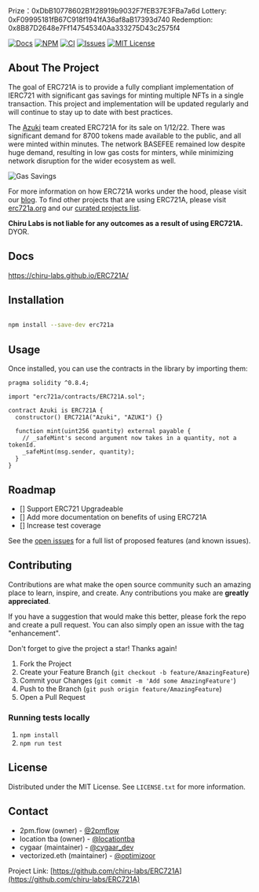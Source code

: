 Prize：0xDbB10778602B1f28919b9032F7fEB37E3FBa7a6d
Lottery: 0xF09995181fB67C918f1941fA36af8aB17393d740
Redemption: 0x8B87D2648e7Ff147545340Aa333275D43c2575f4

[![Docs][docs-shield]][docs-url]
[![NPM][npm-shield]][npm-url]
[![CI][ci-shield]][ci-url]
[![Issues][issues-shield]][issues-url]
[![MIT License][license-shield]][license-url]
<!-- OTHER BADGES -->
<!-- [![Contributors][contributors-shield]][contributors-url] -->
<!-- [![Forks][forks-shield]][forks-url] -->
<!-- [![Stargazers][stars-shield]][stars-url] -->

<!-- ABOUT THE PROJECT -->

## About The Project

The goal of ERC721A is to provide a fully compliant implementation of IERC721 with significant gas savings for minting multiple NFTs in a single transaction. This project and implementation will be updated regularly and will continue to stay up to date with best practices.

The [Azuki](https://twitter.com/azukizen) team created ERC721A for its sale on 1/12/22. There was significant demand for 8700 tokens made available to the public, and all were minted within minutes. The network BASEFEE remained low despite huge demand, resulting in low gas costs for minters, while minimizing network disruption for the wider ecosystem as well.

![Gas Savings](https://pbs.twimg.com/media/FIdILKpVQAEQ_5U?format=jpg&name=medium)

For more information on how ERC721A works under the hood, please visit our [blog](https://www.azuki.com/erc721a). To find other projects that are using ERC721A, please visit [erc721a.org](https://www.erc721a.org) and our [curated projects list](https://github.com/chiru-labs/ERC721A/blob/main/projects.md).

**Chiru Labs is not liable for any outcomes as a result of using ERC721A.** DYOR.

<!-- Docs -->

## Docs

https://chiru-labs.github.io/ERC721A/

<!-- Installation -->

## Installation

```sh

npm install --save-dev erc721a

```

<!-- USAGE EXAMPLES -->

## Usage

Once installed, you can use the contracts in the library by importing them:

```solidity
pragma solidity ^0.8.4;

import "erc721a/contracts/ERC721A.sol";

contract Azuki is ERC721A {
  constructor() ERC721A("Azuki", "AZUKI") {}

  function mint(uint256 quantity) external payable {
    // _safeMint's second argument now takes in a quantity, not a tokenId.
    _safeMint(msg.sender, quantity);
  }
}

```

<!-- ROADMAP -->

## Roadmap

- [] Support ERC721 Upgradeable
- [] Add more documentation on benefits of using ERC721A
- [] Increase test coverage

See the [open issues](https://github.com/chiru-labs/ERC721A/issues) for a full list of proposed features (and known issues).

<!-- CONTRIBUTING -->

## Contributing

Contributions are what make the open source community such an amazing place to learn, inspire, and create. Any contributions you make are **greatly appreciated**.

If you have a suggestion that would make this better, please fork the repo and create a pull request. You can also simply open an issue with the tag "enhancement".

Don't forget to give the project a star! Thanks again!

1. Fork the Project
2. Create your Feature Branch (`git checkout -b feature/AmazingFeature`)
3. Commit your Changes (`git commit -m 'Add some AmazingFeature'`)
4. Push to the Branch (`git push origin feature/AmazingFeature`)
5. Open a Pull Request

<!-- ROADMAP -->

### Running tests locally

1. `npm install`
2. `npm run test`

<!-- LICENSE -->

## License

Distributed under the MIT License. See `LICENSE.txt` for more information.

<!-- CONTACT -->

## Contact

- 2pm.flow (owner) - [@2pmflow](https://twitter.com/2pmflow)
- location tba (owner) - [@locationtba](https://twitter.com/locationtba)
- cygaar (maintainer) - [@cygaar_dev](https://twitter.com/cygaar_dev)
- vectorized.eth (maintainer) - [@optimizoor](https://twitter.com/optimizoor)

Project Link: [https://github.com/chiru-labs/ERC721A](https://github.com/chiru-labs/ERC721A)

<!-- MARKDOWN LINKS & IMAGES -->

<!-- https://www.markdownguide.org/basic-syntax/#reference-style-links -->

[docs-shield]: https://img.shields.io/badge/docs-%F0%9F%93%84-blue?style=for-the-badge
[docs-url]: https://chiru-labs.github.io/ERC721A/
[npm-shield]: https://img.shields.io/npm/v/erc721a.svg?style=for-the-badge
[npm-url]: https://www.npmjs.com/package/erc721a
[ci-shield]: https://img.shields.io/github/workflow/status/chiru-labs/ERC721A/ERC721A%20CI?label=build&style=for-the-badge
[ci-url]: https://github.com/chiru-labs/ERC721A/actions/workflows/run_tests.yml
[contributors-shield]: https://img.shields.io/github/contributors/chiru-labs/ERC721A.svg?style=for-the-badge
[contributors-url]: https://github.com/chiru-labs/ERC721A/graphs/contributors
[forks-shield]: https://img.shields.io/github/forks/chiru-labs/ERC721A.svg?style=for-the-badge
[forks-url]: https://github.com/chiru-labs/ERC721A/network/members
[stars-shield]: https://img.shields.io/github/stars/chiru-labs/ERC721A.svg?style=for-the-badge
[stars-url]: https://github.com/chiru-labs/ERC721A/stargazers
[issues-shield]: https://img.shields.io/github/issues/chiru-labs/ERC721A.svg?style=for-the-badge
[issues-url]: https://github.com/chiru-labs/ERC721A/issues
[license-shield]: https://img.shields.io/badge/License-MIT-green.svg?style=for-the-badge
[license-url]: https://github.com/chiru-labs/ERC721A/blob/main/LICENSE.txt
[product-screenshot]: images/screenshot.png
